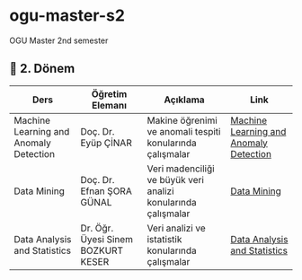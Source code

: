 # ogu-master-s2
OGU Master 2nd semester


## 📗 2. Dönem

| **Ders** | **Öğretim Elemanı** | **Açıklama** | **Link** |
|----------|--------------|----------|----------|
|  Machine Learning and Anomaly Detection  | Doç. Dr. Eyüp ÇİNAR | Makine öğrenimi ve anomali tespiti konularında çalışmalar | [Machine Learning and Anomaly Detection](/Machine%20Learning%20and%20Anomaly%20Detection/) |
| Data Mining | Doç. Dr. Efnan ŞORA GÜNAL | Veri madenciliği ve büyük veri analizi konularında çalışmalar | [Data Mining](/Data%20Mining/) |
| Data Analysis and Statistics | Dr. Öğr. Üyesi Sinem BOZKURT KESER | Veri analizi ve istatistik konularında çalışmalar | [Data Analysis and Statistics](/Data%20Analysis%20and%20Statistics/) |
